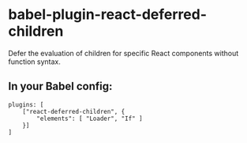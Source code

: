 # babel-plugin-react-deferred-children
Defer the evaluation of children for specific React components without function syntax.

## In your Babel config:

```
plugins: [
    ["react-deferred-children", {
        "elements": [ "Loader", "If" ]
    }]
]
```
